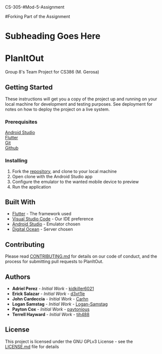  CS-305-#Mod-5-Assignment

#Forking Part of the Assignment

# Subheading Goes Here

# PlanItOut
Group 8's Team Project for CS386 (M. Gerosa) 

## Getting Started

These instructions will get you a copy of the project up and running on your local machine for development and testing purposes. See deployment for notes on how to deploy the project on a live system.

### Prerequisites
[Android Studio<br>](https://developer.android.com/studio/?gclid=Cj0KCQjwwfiaBhC7ARIsAGvcPe7k0pE8Ra59NSLKOAlbFZSv4PJJCk__IeK18Ro54E9TIrvF4khK__QaAi8REALw_wcB&gclsrc=aw.ds)
[Flutter<br>](https://docs.flutter.dev/get-started/install)
[Git<br>](https://git-scm.com/downloads)
[Github](https://github.com)

### Installing
1. Fork the [repository](https://github.com/Carhn/PlanItOut), and clone to your local machine
2. Open clone with the Android Studio app
3. Configure the emulator to the wanted mobile device to preview
4. Run the application

## Built With

* [Flutter](https://docs.flutter.dev) - The framework used
* [Visual Studio Code](https://code.visualstudio.com) - Our IDE preference
* [Android Studio](https://developer.android.com/studio/?gclid=Cj0KCQjwwfiaBhC7ARIsAGvcPe7k0pE8Ra59NSLKOAlbFZSv4PJJCk__IeK18Ro54E9TIrvF4khK__QaAi8REALw_wcB&gclsrc=aw.ds) - Emulator chosen
* [Digital Ocean](https://www.google.com/url?sa=t&rct=j&q=&esrc=s&source=web&cd=&cad=rja&uact=8&ved=2ahUKEwj0_avh-4j7AhVnIUQIHf98CNcQFnoECDUQAQ&url=https%3A%2F%2Fwww.digitalocean.com%2F&usg=AOvVaw2Kbi_PqpnTiK49rdUPGt9G) - Server chosen

## Contributing

Please read [CONTRIBUTING.md](https://github.com/Carhn/PlanItOut/blob/Dev/CONTRIBUTIONS.md) 
for details on our code of conduct, and the process for submitting pull requests to
PlanItOut.

## Authors

* **Adriel Perez** - *Initial Work* - [kidkiller6021](https://github.com/kidkiller6021)
* **Erick Salazar** - *Initial Work* - [d3xt1le](https://github.com/d3xt1le)
* **John Cardeccia** - *Initial Work* - [Carhn](https://github.com/Carhn)
* **Logan Samstag** - *Initial Work* - [Logan-Samstag](https://github.com/Logan-Samstag)
* **Payton Cox** - *Initial Work* - [paytonious](https://github.com/paytonious)
* **Terrell Hayward** - *Initial Work* - [tjh488](https://github.com/tjh488)
## License

This project is licensed under the GNU GPLv3 License - see the [LICENSE.md](https://github.com/Carhn/PlanItOut/blob/Dev/LICENSE.md) file for details
